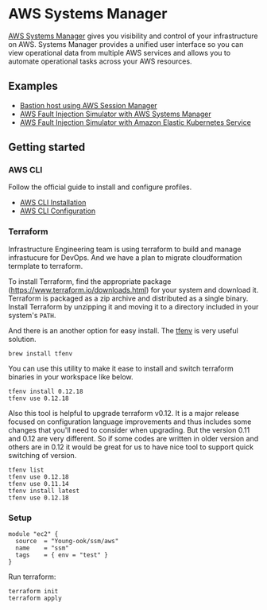 # AWS Systems Manager
[AWS Systems Manager](https://aws.amazon.com/systems-manager/) gives you visibility and control of your infrastructure on AWS. Systems Manager provides a unified user interface so you can view operational data from multiple AWS services and allows you to automate operational tasks across your AWS resources.

## Examples
- [Bastion host using AWS Session Manager](https://github.com/Young-ook/terraform-aws-ssm/blob/main/examples/bastion)
- [AWS Fault Injection Simulator with AWS Systems Manager](https://github.com/Young-ook/terraform-aws-ssm/blob/main/examples/fis)
- [AWS Fault Injection Simulator with Amazon Elastic Kubernetes Service](https://github.com/Young-ook/terraform-aws-eks/blob/main/examples/fis)

## Getting started
### AWS CLI
Follow the official guide to install and configure profiles.
- [AWS CLI Installation](https://docs.aws.amazon.com/cli/latest/userguide/cli-chap-install.html)
- [AWS CLI Configuration](https://docs.aws.amazon.com/cli/latest/userguide/cli-configure-profiles.html)

### Terraform
Infrastructure Engineering team is using terraform to build and manage infrastucure for DevOps. And we have a plan to migrate cloudformation termplate to terraform.

To install Terraform, find the appropriate package (https://www.terraform.io/downloads.html) for your system and download it. Terraform is packaged as a zip archive and distributed as a single binary. Install Terraform by unzipping it and moving it to a directory included in your system's `PATH`.

And there is an another option for easy install. The [tfenv](https://github.com/tfutils/tfenv) is very useful solution.
```
brew install tfenv
```
You can use this utility to make it ease to install and switch terraform binaries in your workspace like below.
```
tfenv install 0.12.18
tfenv use 0.12.18
```
Also this tool is helpful to upgrade terraform v0.12. It is a major release focused on configuration language improvements and thus includes some changes that you'll need to consider when upgrading. But the version 0.11 and 0.12 are very different. So if some codes are written in older version and others are in 0.12 it would be great for us to have nice tool to support quick switching of version.
```
tfenv list
tfenv use 0.12.18
tfenv use 0.11.14
tfenv install latest
tfenv use 0.12.18
```

### Setup
```hcl
module "ec2" {
  source  = "Young-ook/ssm/aws"
  name    = "ssm"
  tags    = { env = "test" }
}
```
Run terraform:
```
terraform init
terraform apply
```
